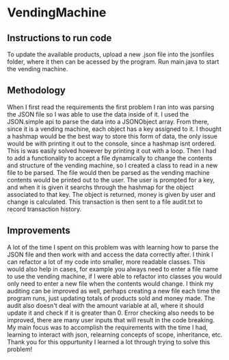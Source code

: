 # VendingMachine

## Instructions to run code
To update the available products, upload a new .json file into the jsonfiles folder, where it then can be acessed by the program. Run main.java to start the vending machine.

## Methodology 
When I first read the requirements the first problem I ran into was parsing the JSON file so I was able to use the data inside of it. I used the JSON.simple api to parse the data into a JSONObject array. From there, since it is a vending machine, each object has a key assigned to it. I thought a hashmap would be the best way to store this form of data, the only issue would be with printing it out to the console, since a hashmap isnt ordered. This is was easily solved however by printing it out with a loop. Then I had to add a functionality to accept a file dynamically to change the contents and structure of the vending machine, so I created a class to read in a new file to be parsed. The file would then be parsed as the vending machine contents would be printed out to the user. The user is prompted for a key, and when it is given it searchs through the hashmap for the object associated to that key. The object is returned, money is given by user and change is calculated. This transaction is then sent to a file audit.txt to record transaction history.

## Improvements
A lot of the time I spent on this problem was with learning how to parse the JSON file and then work with and access the data correctly after. I think I can refactor a lot of my code into smaller, more readable classes. This would also help in cases, for example you always need to enter a file name to use the vending machine, if I were able to refactor into classes you would only need to enter a new file when the contents would change. I think my auditing can be improved as well, perhaps creating a new file each time the program runs, just updating totals of products sold and money made. The audit also doesn't deal with the amount variable at all, where it should update it and check if it is greater than 0. Error checking also needs to be improved, there are many user inputs that will result in the code breaking. My main focus was to accomplish the requirements with the time I had, learning to interact with json, relearning concepts of scope, inheritance, etc. Thank you for this oppurtunity I learned a lot through trying to solve this problem!
